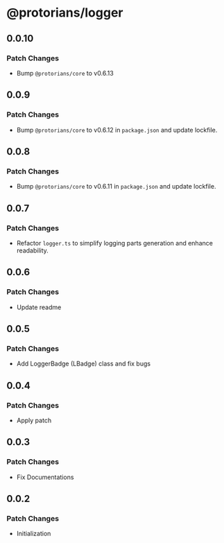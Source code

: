# @protorians/logger

## 0.0.10

### Patch Changes

- Bump `@protorians/core` to v0.6.13

## 0.0.9

### Patch Changes

- Bump `@protorians/core` to v0.6.12 in `package.json` and update lockfile.

## 0.0.8

### Patch Changes

- Bump `@protorians/core` to v0.6.11 in `package.json` and update lockfile.

## 0.0.7

### Patch Changes

- Refactor `logger.ts` to simplify logging parts generation and enhance readability.

## 0.0.6

### Patch Changes

- Update readme

## 0.0.5

### Patch Changes

- Add LoggerBadge (LBadge) class and fix bugs

## 0.0.4

### Patch Changes

- Apply patch

## 0.0.3

### Patch Changes

- Fix Documentations

## 0.0.2

### Patch Changes

- Initialization
